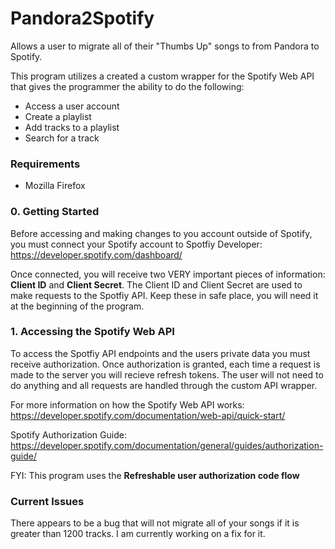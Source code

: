 # Pandora2Spotify
Allows a user to migrate all of their "Thumbs Up" songs to from Pandora to Spotify.

This program utilizes a created a custom wrapper for the Spotify Web API that gives the programmer the ability to do the following: 
- Access a user account
- Create a playlist
- Add tracks to a playlist
- Search for a track

### Requirements
- Mozilla Firefox 


### 0. Getting Started
Before accessing and making changes to you account outside of Spotify, you must connect your Spotify account to Spotfiy Developer:
https://developer.spotify.com/dashboard/

Once connected, you will receive two VERY important pieces of information: <b>Client ID</b> and <b>Client Secret</b>. The Client ID and Client Secret are used to make requests to the Spotfiy API. Keep these in safe place, you will need it at the beginning of the program. 

### 1. Accessing the Spotify Web API
To access the Spotfiy API endpoints and the users private data you must receive authorization. Once authorization is granted, each time a request is made to the server you will recieve refresh tokens. The user will not need to do anything and all requests are handled through the custom API wrapper.

For more information on how the Spotify Web API works: https://developer.spotify.com/documentation/web-api/quick-start/

Spotify Authorization Guide: https://developer.spotify.com/documentation/general/guides/authorization-guide/

FYI: This program uses the <b> Refreshable user authorization code flow </b>

### Current Issues
There appears to be a bug that will not migrate all of your songs if it is greater than 1200 tracks. I am currently working on a fix for it.
